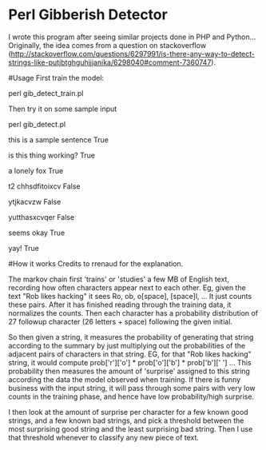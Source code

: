 # Perl Gibberish Detector
I wrote this program after seeing similar projects done in PHP and Python... Originally, the idea comes from a question on stackoverflow (http://stackoverflow.com/questions/6297991/is-there-any-way-to-detect-strings-like-putjbtghguhjjjanika/6298040#comment-7360747).

#Usage
First train the model:

perl gib_detect_train.pl

Then try it on some sample input

perl gib_detect.pl

this is a sample sentence True

is this thing working? True

a lonely fox True

t2 chhsdfitoixcv False

ytjkacvzw False

yutthasxcvqer False

seems okay True

yay! True

#How it works
Credits to rrenaud for the explanation.

The markov chain first 'trains' or 'studies' a few MB of English text, recording how often characters appear next to each other. Eg, given the text "Rob likes hacking" it sees Ro, ob, o[space], [space]l, ... It just counts these pairs. After it has finished reading through the training data, it normalizes the counts. Then each character has a probability distribution of 27 followup character (26 letters + space) following the given initial.

So then given a string, it measures the probability of generating that string according to the summary by just multiplying out the probabilities of the adjacent pairs of characters in that string. EG, for that "Rob likes hacking" string, it would compute prob['r']['o'] * prob['o']['b'] * prob['b'][' '] ... This probability then measures the amount of 'surprise' assigned to this string according the data the model observed when training. If there is funny business with the input string, it will pass through some pairs with very low counts in the training phase, and hence have low probability/high surprise.

I then look at the amount of surprise per character for a few known good strings, and a few known bad strings, and pick a threshold between the most surprising good string and the least surprising bad string. Then I use that threshold whenever to classify any new piece of text.
